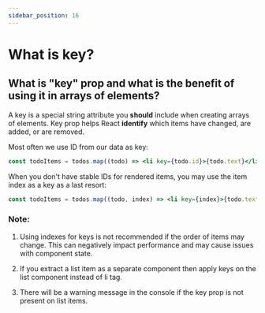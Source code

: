 ```yaml
---
sidebar_position: 16
---
```


# What is key?

## What is "key" prop and what is the benefit of using it in arrays of elements?

A key is a special string attribute you **should** include
when creating arrays of elements. Key prop helps
React **identify** which items have changed, are added,
or are removed.

Most often we use ID from our data as key:

```jsx
const todoItems = todos.map((todo) => <li key={todo.id}>{todo.text}</li>);
```

When you don't have stable IDs for rendered items,
you may use the item index as a key as a last resort:

```jsx
const todoItems = todos.map((todo, index) => <li key={index}>{todo.text}</li>);
```

### Note:

1.  Using indexes for keys is not recommended if
    the order of items may change. This can
    negatively impact performance and may
    cause issues with component state.

2.  If you extract a list item as a separate
    component then apply keys on the list
    component instead of li tag.

3.  There will be a warning message in the
    console if the key prop is not present on list
    items.
